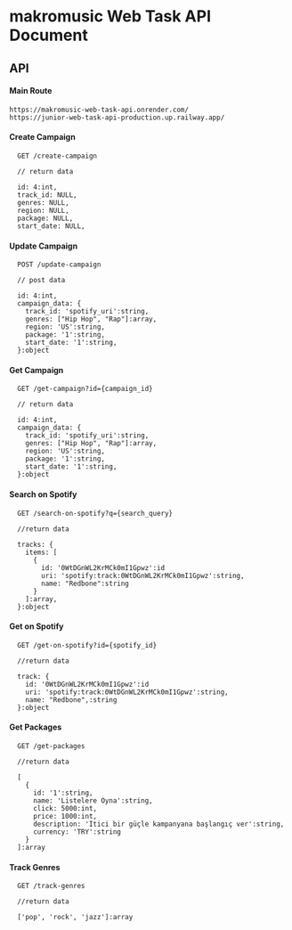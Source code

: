 
# makromusic Web Task API Document

## API

#### Main Route

```http
https://makromusic-web-task-api.onrender.com/
https://junior-web-task-api-production.up.railway.app/
```

#### Create Campaign

```http
  GET /create-campaign

  // return data

  id: 4:int,
  track_id: NULL,  
  genres: NULL,
  region: NULL,
  package: NULL,
  start_date: NULL,

```

#### Update Campaign

```http
  POST /update-campaign

  // post data

  id: 4:int,
  campaign_data: {
    track_id: 'spotify_uri':string,
    genres: ["Hip Hop", "Rap"]:array,
    region: 'US':string,
    package: '1':string,
    start_date: '1':string,
  }:object
```

#### Get Campaign

```http
  GET /get-campaign?id={campaign_id}

  // return data

  id: 4:int,
  campaign_data: {
    track_id: 'spotify_uri':string,
    genres: ["Hip Hop", "Rap"]:array,
    region: 'US':string,
    package: '1':string,
    start_date: '1':string,
  }:object
```

#### Search on Spotify

```http
  GET /search-on-spotify?q={search_query}

  //return data

  tracks: {
    items: [
      {
        id: '0WtDGnWL2KrMCk0mI1Gpwz':id
        uri: 'spotify:track:0WtDGnWL2KrMCk0mI1Gpwz':string,
        name: "Redbone":string
      }
    ]:array,
  }:object
```

#### Get on Spotify

```http
  GET /get-on-spotify?id={spotify_id}

  //return data

  track: {
    id: '0WtDGnWL2KrMCk0mI1Gpwz':id
    uri: 'spotify:track:0WtDGnWL2KrMCk0mI1Gpwz':string,
    name: "Redbone",:string
  }:object
```


#### Get Packages

```http
  GET /get-packages

  //return data

  [
    {
      id: '1':string,
      name: 'Listelere Oyna':string,
      click: 5000:int,
      price: 1000:int,
      description: 'İtici bir güçle kampanyana başlangıç ver':string,
      currency: 'TRY':string
    }
  ]:array
```

#### Track Genres

```http
  GET /track-genres

  //return data

  ['pop', 'rock', 'jazz']:array
```
